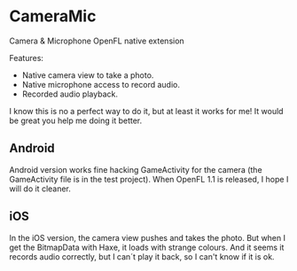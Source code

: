 CameraMic
=========

Camera &amp; Microphone OpenFL native extension

Features:
 * Native camera view to take a photo.
 * Native microphone access to record audio.
 * Recorded audio playback.


I know this is no a perfect way to do it, but at least it works for me! It would be great you help me doing it better.


Android
-------
Android version works fine hacking GameActivity for the camera (the GameActivity file is in the test project). When OpenFL 1.1 is released, I hope I will do it cleaner.

iOS
---
In the iOS version, the camera view pushes and takes the photo. But when I get the BitmapData with Haxe, it loads with strange colours. And it seems it records audio correctly, but I can´t play it back, so I can't know if it is ok.
